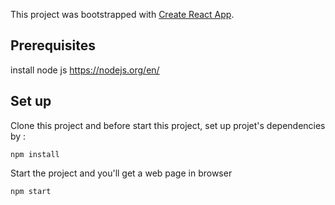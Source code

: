 This project was bootstrapped with [Create React App](https://github.com/facebook/create-react-app).

## Prerequisites

install node js  https://nodejs.org/en/

## Set up 

Clone this project and before start this project, set up projet's dependencies by :

```
npm install 
```
Start the project and you'll get a web page in browser 
```
npm start 
```


